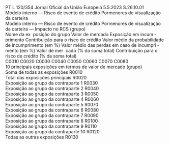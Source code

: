 PT  L 120/354 Jornal Oficial da União Europeia 5.5.2023
 S.26.10.01  
Modelo interno — Risco de evento de crédito Pormenores de visualização da carteira  
Modelo interno — Risco de evento de crédito Pormenores de visualização da carteira — Impacto no RCS (grupo)  
Nome da ex ­
posição do 
grupo  Valor de 
mercado  Exposição 
em incum ­
primento  Contribuição 
para o risco de 
crédito  Valor médio da 
probabilidade de 
incumprimento 
(em %)  Valor médio das 
perdas em caso 
de incumpri ­
mento (em %)  Valor de mer ­
cado (% da soma 
total)  Contribuição 
para o risco de 
crédito (% da 
soma total)  
C0010  C0020  C0030  C0040  C0050  C0060  C0070  C0080  
10 principais exposições em termos 
de valor de mercado (grupo)  
Soma de todas as exposições  R0010  
Total das exposições principais  R0020  
Exposição ao grupo da contraparte 
1 R0030  
Exposição ao grupo da contraparte 
2 R0040  
Exposição ao grupo da contraparte 
3 R0050  
Exposição ao grupo da contraparte 
4 R0060  
Exposição ao grupo da contraparte 
5 R0070  
Exposição ao grupo da contraparte 
6 R0080  
Exposição ao grupo da contraparte 
7 R0090  
Exposição ao grupo da contraparte 
8 R0100  
Exposição ao grupo da contraparte 
9 R0110  
Exposição ao grupo da contraparte 
10  R0120  
Todas as outras exposições  R0130